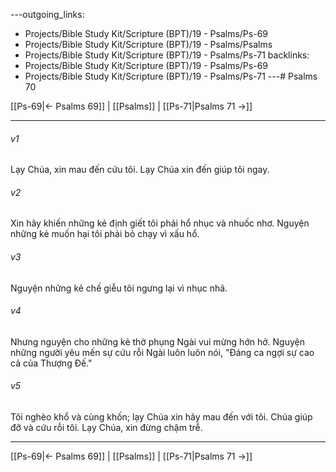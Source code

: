---outgoing_links:
  - Projects/Bible Study Kit/Scripture (BPT)/19 - Psalms/Ps-69
  - Projects/Bible Study Kit/Scripture (BPT)/19 - Psalms/Psalms
  - Projects/Bible Study Kit/Scripture (BPT)/19 - Psalms/Ps-71
backlinks:
  - Projects/Bible Study Kit/Scripture (BPT)/19 - Psalms/Ps-69
  - Projects/Bible Study Kit/Scripture (BPT)/19 - Psalms/Ps-71
---# Psalms 70

[[Ps-69|← Psalms 69]] | [[Psalms]] | [[Ps-71|Psalms 71 →]]
***



###### v1 
Lạy Chúa, xin mau đến cứu tôi. Lạy Chúa xin đến giúp tôi ngay. 

###### v2 
Xin hãy khiến những kẻ định giết tôi phải hổ nhục và nhuốc nhơ. Nguyện những kẻ muốn hại tôi phải bỏ chạy vì xấu hổ. 

###### v3 
Nguyện những kẻ chế giễu tôi ngưng lại vì nhục nhã. 

###### v4 
Nhưng nguyện cho những kẻ thờ phụng Ngài vui mừng hớn hở. Nguyện những người yêu mến sự cứu rỗi Ngài luôn luôn nói, "Đáng ca ngợi sự cao cả của Thượng Đế." 

###### v5 
Tôi nghèo khổ và cùng khốn; lạy Chúa xin hãy mau đến với tôi. Chúa giúp đỡ và cứu rỗi tôi. Lạy Chúa, xin đừng chậm trễ.

***
[[Ps-69|← Psalms 69]] | [[Psalms]] | [[Ps-71|Psalms 71 →]]
